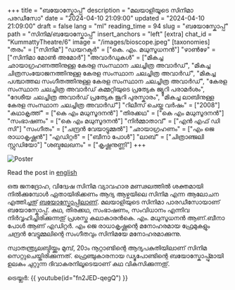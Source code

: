 +++
title = "ബയോസ്കോപ്പ്"
description = "മലയാളിയൂടെ സിനിമാ പരഡീസോ"
date = "2024-04-10 21:09:00"
updated = "2024-04-10 21:09:00"
draft = false
lang = "ml"
reading_time = 94
slug = "ബയോസ്കോപ്പ്"
path = "സിനിമ/ബയോസ്കോപ്പ്"
insert_anchors = "left"
[extra]
chat_id = "KummattyTheatre/6"
image = "/images/bioscope.jpeg"
[taxonomies]
"തരം" = ["സിനിമ"]
"ഡയറക്ടർ" = ["കെ. എം. മധുസൂധനൻ"]
"ഴാൺഴേ" = ["സിനിമാ മോൺ അമോർ"]
"അവാർഡുകൾ" = ["മികച്ച ഛായാഗ്രഹണത്തിനുള്ള കേരള സംസ്ഥാന ചലച്ചിത്ര അവാർഡ്", "മികച്ച ചിത്രസം‌യോജനത്തിനുള്ള കേരള സംസ്ഥാന ചലച്ചിത്ര അവാർഡ്", "മികച്ച പശ്ചാത്തല സംഗീതത്തിനുള്ള കേരള സംസ്ഥാന ചലച്ചിത്ര അവാർഡ്", "കേരള സംസ്ഥാന ചലച്ചിത്ര അവാർഡ് കമ്മറ്റിയുടെ പ്രത്യേക ജ്യൂറി പരാമര്‍ശം", "ദേശീയ ചലച്ചിത്ര അവാർഡ്  പ്രത്യേക ജൂറി പുരസ്കാരം", "മികച്ച ലാബിനുള്ള കേരള സംസ്ഥാന ചലച്ചിത്ര അവാർഡ്"]
"റിലീസ് ചെയ്ത വർഷം" = ["2008"]
"കഥാകൃത്ത്" = ["കെ എം മധുസൂദനൻ"]
"തിരക്കഥ" = ["കെ എം മധുസൂദനൻ"]
"സംഭാഷണം" = ["കെ എം മധുസൂദനൻ"]
"നിർമ്മാതാവ്" = ["എൻ എഫ് ഡി സി"]
"സംഗീതം" = ["ചന്ദ്രന്‍ വേയാട്ടുമ്മൽ"]
"ഛായാഗ്രഹണം" = ["എം ജെ രാധാകൃഷ്ണൻ"]
"എഡിറ്റർ" = ["ബീനാ പോൾ"]
"ലാബ്" = ["ചിത്രാഞ്ജലി സ്റ്റുഡിയോ"]
"ശബ്ദലേഖനം" = ["കൃഷ്ണനുണ്ണി"]
+++

![Poster](/images/bioscope.jpeg)

Read the post in [english](@/2024-09-04-ബയോസ്കോപ്പ്.en.md)


ഒരു ജനദ്രോഹ, വിദ്വേഷ സിനിമ വ്യാവഹാര മണ്ഢലത്തിൽ ശക്തമായി നിൽക്കുമ്പോൾ ഏതായിരിക്കണം ആദ്യ ആഴ്ചയിലെ സിനിമ എന്ന ആലോചന എത്തിച്ചതു് [ബയോസ്കോപ്പിലാണ്](https://letterboxd.com/film/bioscope/). മലയാളിയുടെ സിനിമാ പാരഡീസോയാണ് ബയോസ്കോപ്പ്. കഥ, തിരക്കഥ, സംഭാഷണം, സംവിധാനം എന്നിവ നിർവ്വഹിച്ചിരിക്കുന്നതു്  പ്രശസ്ത കലാകാരൻകെ. എം. മധുസൂധനൻ ആണ്.ബീനാ പോൾ ആണ് എഡിറ്റർ. എം ജെ രാധാകൃഷ്ണന്റെ മനോഹരമായ ഫ്രേമുകളും ചന്ദ്രൻ വേട്ടുമ്മലിന്റെ സംഗീതവും സിനിമയേ മനോഹരമാക്കുന്നു.

സ്വാതന്ത്ര്യലബ്ദിയ്ക്കും മുമ്പ്, 20ാം നൂറ്റാണ്ടിന്റെ ആദ്യപകുതിയിലാണ് സിനിമ സെറ്റുചെയ്തിരിക്കുന്നത്. ഫ്രെഞ്ചുകാരനായ ഡ്യൂപോണ്ടിന്റെ ബയോസ്കോപ്പു്മായി ഉലകം ചുറ്റുന്ന ദിവാകരനിലൂടെയാണ് കഥ വികസിക്കുന്നതു്.



ട്രെയ്ല‍ർ: {{ youtube(id="fn2JED-qegQ") }}

